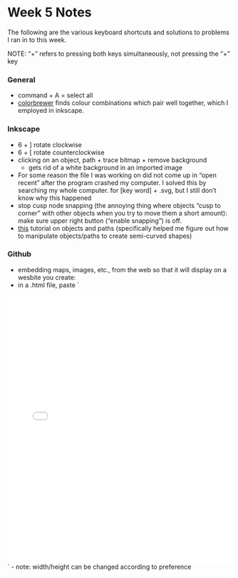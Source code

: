 # Week 5 Notes

The following are the various keyboard shortcuts and solutions to problems I ran in to this week.

NOTE: “+” refers to pressing both keys simultaneously, not pressing the “+” key

### General
- command + A = select all 
- [colorbrewer](https://colorbrewer2.org/#type=diverging&scheme=BrBG&n=9) finds colour combinations which pair well together, which I employed in inkscape. 

### Inkscape
- 6 + ] rotate clockwise
- 6 + [ rotate counterclockwise
- clicking on an object, path + trace bitmap + remove background 
    - gets rid of a white background in an imported image
- For some reason the file I was working on did not come up in “open recent” after the program crashed my computer. I solved this by searching my whole computer. for [key word] + .svg, but I still don’t know why this happened
- stop cusp node snapping (the annoying thing where objects “cusp to corner” with other objects when you try to move them a short amount): make sure upper right button (“enable snapping”) is off. 
- [this](https://www.youtube.com/watch?v=TroISAC_wHU) tutorial on objects and paths (specifically helped me figure out how to manipulate objects/paths to create semi-curved shapes) 

### Github
- embedding maps, images, etc., from the web so that it will display on a wesbite you create:
- in a .html file, paste `<div>
<iframe src="[url]" frameborder="0" width="100%" height="600"></iframe>
</div>`
- note: width/height can be changed according to preference
